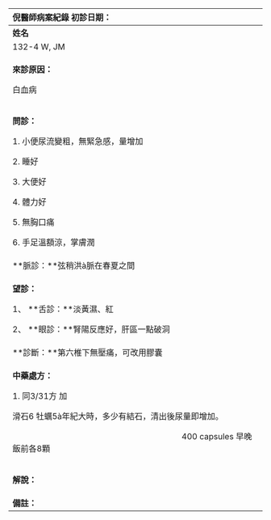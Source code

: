 ﻿


|**倪醫師病案紀錄**         初診日期：|
| :- |
|**姓名**|**性別**|**年齡及體型**|**來診日期**|
|132-4 W, JM|男|77歲，中等|20080409|
|<p>**來診原因：**</p><p>白血病</p>|
|<p>**問診：**</p><p>1. 小便尿流變粗，無緊急感，量增加</p><p>2. 睡好</p><p>3. 大便好</p><p>4. 體力好</p><p>5. 無胸口痛</p><p>6. 手足溫額涼，掌膚潤</p>|
|**脈診：**弦稍洪à脈在春夏之間|
|<p>**望診：**</p><p>1、 **舌診：**淡黃濕、紅</p><p>2、 **眼診：**腎陽反應好，肝區一點破洞</p>|
|**診斷：**第六椎下無壓痛，可改用膠囊|
|<p>**中藥處方：**</p><p>1\. 同3/31方 加</p><p>滑石6  牡蠣5à年紀大時，多少有結石，清出後尿量即增加。</p><p>`                                         `400 capsules  早晚飯前各8顆</p>|
|<p>**解說：**</p><p></p>|
|**備註：**|



